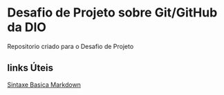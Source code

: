 #  Desafio de Projeto sobre Git/GitHub da DIO
Repositorio criado para o Desafio  de Projeto

## links Úteis
[Sintaxe Basica Markdown](https://www.markdownguide.org/basic-syntax/)
